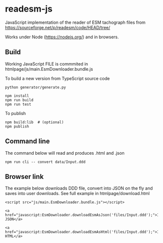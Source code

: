# readesm-js
JavaScript implementation of the reader of ESM tachograph files from https://sourceforge.net/p/readesm/code/HEAD/tree/

Works under Node (https://nodejs.org/) and in browsers.

 
## Build

Working JavaScript FILE is commmited in htmlpage/js/main.EsmDownloader.bundle.js


To build a new version from TypeScript source code

```
python generator/generate.py

npm install
npm run build
npm run test
```

To publish
```
npm build:lib  # (optional)
npm publish
```

## Command line

The command below will read <file> and produces <file>.html and <file>.json
 ```
 npm run cli -- convert data/Input.ddd
 ```

## Browser link

 The example below downloads DDD file, convert into JSON on the fly and saves into user downloads. See full example in htmlpage/download.html 

 ```
<script src="js/main.EsmDownloader.bundle.js"></script>

<a href="javascript:EsmDownloader.downloadEsmAsJson('files/Input.ddd');">Input.ddd JSON</a>

<a href="javascript:EsmDownloader.downloadEsmAsHtml('files/Input.ddd');">Input.ddd HTML</a>
 ```